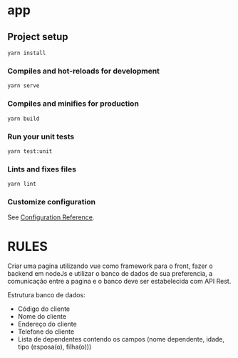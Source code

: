 # app

## Project setup
```
yarn install
```

### Compiles and hot-reloads for development
```
yarn serve
```

### Compiles and minifies for production
```
yarn build
```

### Run your unit tests
```
yarn test:unit
```

### Lints and fixes files
```
yarn lint
```

### Customize configuration
See [Configuration Reference](https://cli.vuejs.org/config/).


# RULES
Criar uma pagina utilizando vue como framework para o front, fazer o backend em nodeJs e utilizar o banco de dados de sua preferencia, a comunicação entre a pagina e o banco deve ser estabelecida com API Rest.

Estrutura banco de dados:  
- Código do cliente 
- Nome do cliente 
- Endereço do cliente 
- Telefone do cliente 
- Lista de dependentes contendo os campos (nome dependente, idade, tipo (esposa(o), filha(o)))